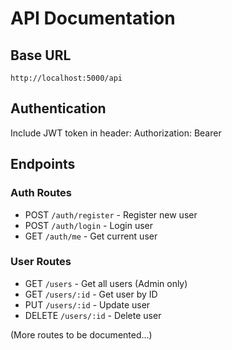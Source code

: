 # API Documentation

## Base URL
`http://localhost:5000/api`

## Authentication
Include JWT token in header:
Authorization: Bearer <token>

## Endpoints

### Auth Routes
- POST `/auth/register` - Register new user
- POST `/auth/login` - Login user
- GET `/auth/me` - Get current user

### User Routes
- GET `/users` - Get all users (Admin only)
- GET `/users/:id` - Get user by ID
- PUT `/users/:id` - Update user
- DELETE `/users/:id` - Delete user

(More routes to be documented...)
